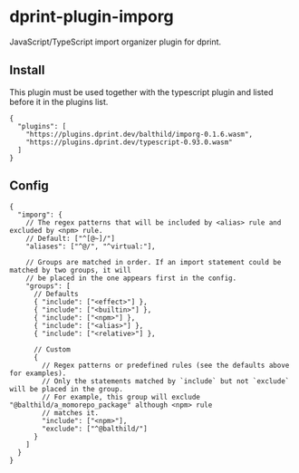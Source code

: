 # dprint-plugin-imporg

JavaScript/TypeScript import organizer plugin for dprint.

## Install

This plugin must be used together with the typescript plugin and listed before it in the plugins list.

```jsonc
{
  "plugins": [
    "https://plugins.dprint.dev/balthild/imporg-0.1.6.wasm",
    "https://plugins.dprint.dev/typescript-0.93.0.wasm"
  ]
}
```

## Config

```jsonc
{
  "imporg": {
    // The regex patterns that will be included by <alias> rule and excluded by <npm> rule.
    // Default: ["^[@~]/"]
    "aliases": ["^@/", "^virtual:"],

    // Groups are matched in order. If an import statement could be matched by two groups, it will
    // be placed in the one appears first in the config.
    "groups": [
      // Defaults
      { "include": ["<effect>"] },
      { "include": ["<builtin>"] },
      { "include": ["<npm>"] },
      { "include": ["<alias>"] },
      { "include": ["<relative>"] },

      // Custom
      {
        // Regex patterns or predefined rules (see the defaults above for examples).
        // Only the statements matched by `include` but not `exclude` will be placed in the group.
        // For example, this group will exclude "@balthild/a_momorepo_package" although <npm> rule
        // matches it.
        "include": ["<npm>"],
        "exclude": ["^@balthild/"]
      }
    ]
  }
}
```
